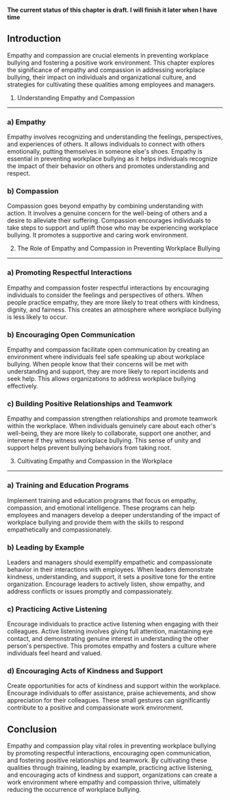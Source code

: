 **The current status of this chapter is draft. I will finish it later when I have time**

Introduction
------------

Empathy and compassion are crucial elements in preventing workplace bullying and fostering a positive work environment. This chapter explores the significance of empathy and compassion in addressing workplace bullying, their impact on individuals and organizational culture, and strategies for cultivating these qualities among employees and managers.

1. Understanding Empathy and Compassion
---------------------------------------

### a) Empathy

Empathy involves recognizing and understanding the feelings, perspectives, and experiences of others. It allows individuals to connect with others emotionally, putting themselves in someone else's shoes. Empathy is essential in preventing workplace bullying as it helps individuals recognize the impact of their behavior on others and promotes understanding and respect.

### b) Compassion

Compassion goes beyond empathy by combining understanding with action. It involves a genuine concern for the well-being of others and a desire to alleviate their suffering. Compassion encourages individuals to take steps to support and uplift those who may be experiencing workplace bullying. It promotes a supportive and caring work environment.

2. The Role of Empathy and Compassion in Preventing Workplace Bullying
----------------------------------------------------------------------

### a) Promoting Respectful Interactions

Empathy and compassion foster respectful interactions by encouraging individuals to consider the feelings and perspectives of others. When people practice empathy, they are more likely to treat others with kindness, dignity, and fairness. This creates an atmosphere where workplace bullying is less likely to occur.

### b) Encouraging Open Communication

Empathy and compassion facilitate open communication by creating an environment where individuals feel safe speaking up about workplace bullying. When people know that their concerns will be met with understanding and support, they are more likely to report incidents and seek help. This allows organizations to address workplace bullying effectively.

### c) Building Positive Relationships and Teamwork

Empathy and compassion strengthen relationships and promote teamwork within the workplace. When individuals genuinely care about each other's well-being, they are more likely to collaborate, support one another, and intervene if they witness workplace bullying. This sense of unity and support helps prevent bullying behaviors from taking root.

3. Cultivating Empathy and Compassion in the Workplace
------------------------------------------------------

### a) Training and Education Programs

Implement training and education programs that focus on empathy, compassion, and emotional intelligence. These programs can help employees and managers develop a deeper understanding of the impact of workplace bullying and provide them with the skills to respond empathetically and compassionately.

### b) Leading by Example

Leaders and managers should exemplify empathetic and compassionate behavior in their interactions with employees. When leaders demonstrate kindness, understanding, and support, it sets a positive tone for the entire organization. Encourage leaders to actively listen, show empathy, and address conflicts or issues promptly and compassionately.

### c) Practicing Active Listening

Encourage individuals to practice active listening when engaging with their colleagues. Active listening involves giving full attention, maintaining eye contact, and demonstrating genuine interest in understanding the other person's perspective. This promotes empathy and fosters a culture where individuals feel heard and valued.

### d) Encouraging Acts of Kindness and Support

Create opportunities for acts of kindness and support within the workplace. Encourage individuals to offer assistance, praise achievements, and show appreciation for their colleagues. These small gestures can significantly contribute to a positive and compassionate work environment.

Conclusion
----------

Empathy and compassion play vital roles in preventing workplace bullying by promoting respectful interactions, encouraging open communication, and fostering positive relationships and teamwork. By cultivating these qualities through training, leading by example, practicing active listening, and encouraging acts of kindness and support, organizations can create a work environment where empathy and compassion thrive, ultimately reducing the occurrence of workplace bullying.
